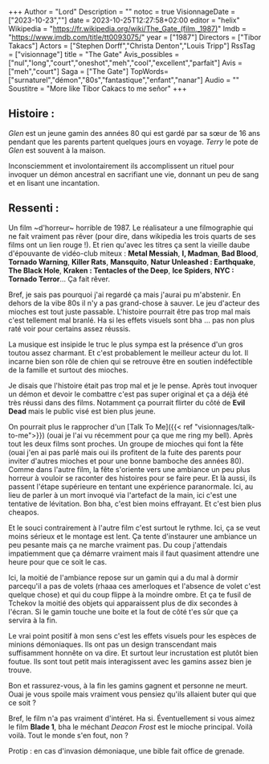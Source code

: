+++
Author = "Lord"
Description = ""
notoc = true
VisionnageDate = ["2023-10-23",""]
date = 2023-10-25T12:27:58+02:00
editor = "helix"
Wikipedia = "https://fr.wikipedia.org/wiki/The_Gate_(film,_1987)"
Imdb = "https://www.imdb.com/title/tt0093075/"
year = ["1987"]
Directors = ["Tibor Takacs"]
Actors = ["Stephen Dorff","Christa Denton","Louis Tripp"]
RssTag = ["visionnage"]
title = "The Gate"
Avis_possibles = ["nul","long","court","oneshot","meh","cool","excellent","parfait"]
Avis = ["meh","court"] 
Saga = ["The Gate"]
TopWords=["surnaturel","démon","80s","fantastique","enfant","nanar"]
Audio = ""
Soustitre = "More like Tibor Cakacs to me señor"
+++
## Histoire : 
*Glen* est un jeune gamin des années 80 qui est gardé par sa sœur de 16 ans pendant que les parents partent quelques jours en voyage.
*Terry* le pote de *Glen* est souvent à la maison.

Inconsciemment et involontairement ils accomplissent un rituel pour invoquer un démon ancestral en sacrifiant une vie, donnant un peu de sang et en lisant une incantation.

## Ressenti :
Un film ~d'horreur~ horrible de 1987.
Le réalisateur a une filmographie qui ne fait vraiment pas rêver (pour dire, dans wikipedia les trois quarts de ses films ont un lien rouge !).
Et rien qu'avec les titres ça sent la vieille daube d'épouvante de vidéo-club miteux : **Metal Messiah**, **I, Madman**, **Bad Blood**, **Tornado Warning**, **Killer Rats**, **Mansquito**, **Natur Unleashed : Earthquake**, **The Black Hole**, **Kraken : Tentacles of the Deep**, **Ice Spiders**, **NYC : Tornado Terror**…
Ça fait rêver.

Bref, je sais pas pourquoi j'ai regardé ça mais j'aurai pu m'abstenir.
En dehors de la vibe 80s il n'y a pas grand-chose à sauver.
Le jeu d'acteur des mioches est tout juste passable.
L'histoire pourrait être pas trop mal mais c'est tellement mal branlé.
Ha si les effets visuels sont bha … pas non plus raté voir pour certains assez réussis.

La musique est insipide le truc le plus sympa est la présence d'un gros toutou assez charmant.
Et c'est probablement le meilleur acteur du lot.
Il incarne bien son rôle de chien qui se retrouve être en soutien indéfectible de la famille et surtout des mioches.

Je disais que l'histoire était pas trop mal et je le pense.
Après tout invoquer un démon et devoir le combattre c'est pas super original et ça a déjà été très réussi dans des films.
Notamment ça pourrait flirter du côté de **Evil Dead** mais le public visé est bien plus jeune.

On pourrait plus le rapprocher d'un [Talk To Me]({{< ref "visionnages/talk-to-me">}}) (ouai je l'ai vu récemment pour ça que me ring my bell).
Après tout les deux films sont proches.
Un groupe de mioches qui font la fête (ouai j'en ai pas parlé mais oui ils profitent de la fuite des parents pour inviter d'autres mioches et pour une bonne bamboche des années 80).
Comme dans l'autre film, la fête s'oriente vers une ambiance un peu plus horreur à vouloir se raconter des histoires pour se faire peur.
Et là aussi, ils passent l'étape supérieure en tentant une expérience paranormale.
Ici, au lieu de parler à un mort invoqué via l'artefact de la main, ici c'est une tentative de lévitation.
Bon bha, c'est bien moins effrayant.
Et c'est bien plus cheapos.

Et le souci contrairement à l'autre film c'est surtout le rythme.
Ici, ça se veut moins sérieux et le montage est lent.
Ça tente d'instaurer une ambiance un peu pesante mais ça ne marche vraiment pas.
Du coup j'attendais impatiemment que ça démarre vraiment mais il faut quasiment attendre une heure pour que ce soit le cas.

Ici, la moitié de l'ambiance repose sur un gamin qui a du mal à dormir parcequ'il a pas de volets (rhaaa ces amerloques et l'absence de volet c'est quelque chose) et qui du coup flippe à la moindre ombre.
Et ça te fusil de Tchekov la moitié des objets qui apparaissent plus de dix secondes à l'écran.
Si le gamin touche une boite et la fout de côté t'es sûr que ça servira à la fin.

Le vrai point positif à mon sens c'est les effets visuels pour les espèces de minions démoniaques.
Ils ont pas un design transcendant mais suffisamment honnête on va dire.
Et surtout leur incrustation est plutôt bien foutue.
Ils sont tout petit mais interagissent avec les gamins assez bien je trouve.

Bon et rassurez-vous, à la fin les gamins gagnent et personne ne meurt.
Ouai je vous spoile mais vraiment vous pensiez qu'ils allaient buter qui que ce soit ?

Bref, le film n'a pas vraiment d'intéret.
Ha si.
Éventuellement si vous aimez le film **Blade 1**, bha le méchant *Deacon Frost* est le mioche principal.
Voilà voilà.
Tout le monde s'en fout, non ?

Protip : en cas d'invasion démoniaque, une bible fait office de grenade.
